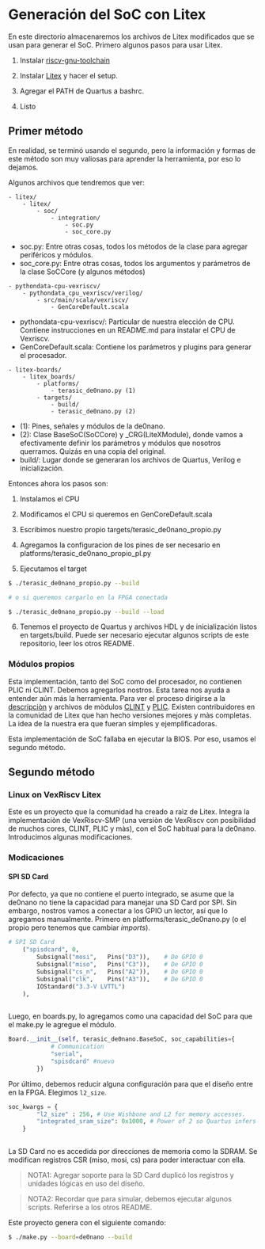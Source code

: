 # Generación del SoC con Litex

En este directorio almacenaremos los archivos de Litex modificados que se usan para generar el SoC. Primero algunos pasos para usar Litex.

1. Instalar [riscv-gnu-toolchain](https://github.com/riscv-collab/riscv-gnu-toolchain)

2. Instalar [Litex](https://github.com/enjoy-digital/litex/wiki/Installation) y hacer el setup.

3. Agregar el PATH de Quartus a bashrc.

4. Listo

## Primer método
En realidad, se terminó usando el segundo, pero la información y formas de este método son muy valiosas para aprender la herramienta, por eso lo dejamos.

Algunos archivos que tendremos que ver:
```
- litex/
    - litex/
        - soc/
            - integration/
                - soc.py
                - soc_core.py
```
- soc.py: Entre otras cosas, todos los métodos de la clase para agregar periféricos y módulos.
- soc_core.py: Entre otras cosas, todos los argumentos y parámetros de la clase SoCCore (y algunos métodos)

```
- pythondata-cpu-vexriscv/
    - pythondata_cpu_vexriscv/verilog/
        - src/main/scala/vexriscv/
            - GenCoreDefault.scala 
```
- pythondata-cpu-vexriscv/: Particular de nuestra elección de CPU. Contiene instrucciones en un README.md para instalar el CPU de Vexriscv.
- GenCoreDefault.scala: Contiene los parámetros y plugins para generar el procesador.

```
- litex-boards/
    - litex_boards/
        - platforms/
            - terasic_de0nano.py (1)
        - targets/
            - build/
            - terasic_de0nano.py (2)
```
- (1): Pines, señales y módulos de la de0nano.
- (2): Clase BaseSoC(SoCCore) y _CRG(LiteXModule), donde vamos a efectivamente definir los parámetros y módulos que nosotros querramos. Quizás en una copia del original.
- build/: Lugar donde se generaran los archivos de Quartus, Verilog e inicialización.


Entonces ahora los pasos son:

1. Instalamos el CPU

2. Modificamos el CPU si queremos en GenCoreDefault.scala

3. Escribimos nuestro propio targets/terasic_de0nano_propio.py

4. Agregamos la configuracion de los pines de ser necesario en platforms/terasic_de0nano_propio_pl.py

5. Ejecutamos el target

``` Bash
$ ./terasic_de0nano_propio.py --build

# o si queremos cargarlo en la FPGA conectada

$ ./terasic_de0nano_propio.py --build --load
```

6. Tenemos el proyecto de Quartus y archivos HDL y de inicialización listos en targets/build. Puede ser necesario ejecutar algunos scripts de este repositorio, leer los otros README.

### Módulos propios
Esta implementación, tanto del SoC como del procesador, no contienen PLIC ni CLINT. Debemos agregarlos nostros. Esta tarea nos ayuda a entender aún más la herramienta. Para ver el proceso dirigirse a la [descripciòn](Como_agregar_modulo_CLINT.md) y archivos de mòdulos [CLINT](clint.py) y [PLIC](plic.md). Existen contribuidores en la comunidad de Litex que han hecho versiones mejores y màs completas. La idea de la nuestra era que fueran simples y ejemplificadoras.


Esta implementación de SoC fallaba en ejecutar la BIOS. Por eso, usamos el segundo método.

## Segundo método
### Linux on VexRiscv Litex
Este es un proyecto que la comunidad ha creado a raìz de Litex. Integra la implementaciòn de VexRiscv-SMP (una versiòn de VexRiscv con posibilidad de muchos cores, CLINT, PLIC y màs), con el SoC habitual para la de0nano. Introducimos algunas modificaciones.

### Modicaciones
#### SPI SD Card
Por defecto, ya que no contiene el puerto integrado, se asume que la de0nano no tiene la capacidad para manejar una SD Card por SPI. Sin embargo, nostros vamos a conectar a los GPIO un lector, así que lo agregamos manualmente. Primero en platforms/terasic_de0nano.py (o el propio pero tenemos que cambiar _imports_).

``` Python
# SPI SD Card
    ("spisdcard", 0,
        Subsignal("mosi",   Pins("D3")),    # De GPIO 0
        Subsignal("miso",   Pins("C3")),    # De GPIO 0
        Subsignal("cs_n",   Pins("A2")),    # De GPIO 0
        Subsignal("clk",    Pins("A3")),    # De GPIO 0
        IOStandard("3.3-V LVTTL")
    ),
    
```

Luego, en boards.py, lo agregamos como una capacidad del SoC para que el make.py le agregue el módulo.

``` Python
Board.__init__(self, terasic_de0nano.BaseSoC, soc_capabilities={
            # Communication
            "serial",
            "spisdcard" #nuevo
        })
```

Por último, debemos reducir alguna configuración para que el diseño entre en la FPGA. Elegimos `l2_size`.
        

``` Python
soc_kwargs = {
        "l2_size" : 256, # Use Wishbone and L2 for memory accesses.
        "integrated_sram_size": 0x1000, # Power of 2 so Quartus infers it properly.
    }
    
```

La SD Card no es accedida por direcciones de memoria como la SDRAM. Se modifican registros CSR (miso, mosi, cs) para poder interactuar con ella.

> NOTA1: Agregar soporte para la SD Card duplicó los registros y unidades lógicas en uso del diseño.

> NOTA2: Recordar que para simular, debemos ejecutar algunos scripts. Referirse a los otros README.

Este proyecto genera con el siguiente comando:

``` Bash
$ ./make.py --board=de0nano --build
```